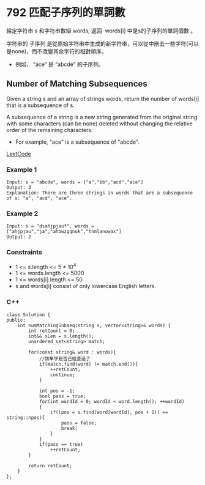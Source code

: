 # 792 匹配子序列的單詞數

給定字符串 s 和字符串數組 words, 返回  words[i] 中是s的子序列的單詞個數 。

字符串的 子序列 是從原始字符串中生成的新字符串，可以從中刪去一些字符(可以是none)，而不改變其余字符的相對順序。

* 例如， “ace” 是 “abcde” 的子序列。


##  Number of Matching Subsequences

Given a string s and an array of strings words, return the number of words[i] that is a subsequence of s.

A subsequence of a string is a new string generated from the original string with some characters (can be none) deleted without changing the relative order of the remaining characters.

* For example, "ace" is a subsequence of "abcde".

[LeetCode](https://leetcode-cn.com/problems/number-of-matching-subsequences/)

### Example 1

```
Input: s = "abcde", words = ["a","bb","acd","ace"]
Output: 3
Explanation: There are three strings in words that are a subsequence of s: "a", "acd", "ace".
```

### Example 2

```
Input: s = "dsahjpjauf", words = ["ahjpjau","ja","ahbwzgqnuk","tnmlanowax"]
Output: 2
```

### Constraints

* 1 <= s.length <= 5 * 10<sup>4</sup>
* 1 <= words.length <= 5000
* 1 <= words[i].length <= 50
* s and words[i] consist of only lowercase English letters.

### C++ 

```
class Solution {
public:
    int numMatchingSubseq(string s, vector<string>& words) {
        int retCount = 0;
        int&& sLen = s.length();
        unordered_set<string> match;

        for(const string& word : words){
            //該單字是否已經查過了
            if(match.find(word) != match.end()){    
                ++retCount;
                continue;
            }

            int pos = -1;
            bool pass = true;
            for(int wordId = 0; wordId < word.length(); ++wordId)
            {
                if((pos = s.find(word[wordId], pos + 1)) == string::npos){
                    pass = false;
                    break;
                }
            }
            if(pass == true)
                ++retCount;
        }

        return retCount;
    }
};
```
